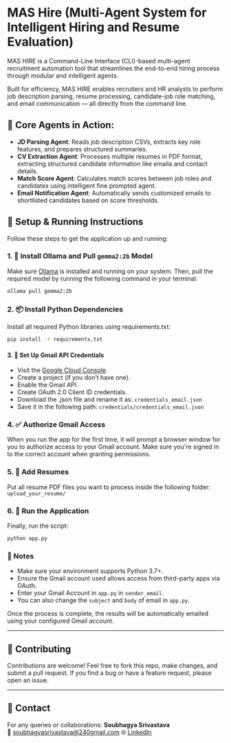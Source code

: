 # MAS Hire (Multi-Agent System for Intelligent Hiring and Resume Evaluation)

MAS HIRE is a Command-Line Interface (CLI)-based multi-agent recruitment automation tool that streamlines the end-to-end hiring process through modular and intelligent agents.

Built for efficiency, MAS HIRE enables recruiters and HR analysts to perform job description parsing, resume processing, candidate-job role matching, and email communication — all directly from the command line.

## 🧩 Core Agents in Action:
- **JD Parsing Agent**: Reads job description CSVs, extracts key role features, and prepares structured summaries.
- **CV Extraction Agent**: Processes multiple resumes in PDF format, extracting structured candidate information like emaila and contact details.
- **Match Score Agent**: Calculates match scores between job roles and candidates using intelligent fine prompted agent.
- **Email Notification Agent**: Automatically sends customized emails to shortlisted candidates based on score thresholds.

## 🚀 Setup & Running Instructions
Follow these steps to get the application up and running:

### 1. 🔧 Install Ollama and Pull `gemma2:2b` Model
Make sure [Ollama](https://ollama.com/) is installed and running on your system.
Then, pull the required model by running the following command in your terminal:
```bash
ollama pull gemma2:2b
```

### 2. 📦 Install Python Dependencies
Install all required Python libraries using requirements.txt:
```bash
pip install -r requirements.txt
```

#### 3. 🔐 Set Up Gmail API Credentials
- Visit the [Google Cloud Console](https://console.cloud.google.com/apis/credentials).
- Create a project (if you don’t have one).
- Enable the Gmail API.
- Create OAuth 2.0 Client ID credentials.
- Download the .json file and rename it as: `credentials_email.json`
- Save it in the following path: `credentials/credentials_email.json`

### 4. ✅ Authorize Gmail Access
When you run the app for the first time, it will prompt a browser window for you to authorize access to your Gmail account.
Make sure you're signed in to the correct account when granting permissions.

### 5. 📄 Add Resumes
Put all resume PDF files you want to process inside the following folder: `upload_your_resume/`

### 6. 🧠 Run the Application
Finally, run the script:
```bash
python app.py
```

### 📝 Notes
- Make sure your environment supports Python 3.7+.
- Ensure the Gmail account used allows access from third-party apps via OAuth.
- Enter your Gmail Account in `app.py` in `sender_email`.
- You can also change the `subject` and `body` of email in `app.py`.

Once the process is complete, the results will be automatically emailed using your configured Gmail account.

---

## 🤝 Contributing

Contributions are welcome! Feel free to fork this repo, make changes, and submit a pull request. If you find a bug or have a feature request, please open an issue.

---

## 📧 Contact
For any queries or collaborations:
**Soubhagya Srivastava**  
📧 soubhagyasrivastava@240gmail.com 
🌐 [LinkedIn](https://www.linkedin.com/in/soubhagya-srivastava-611408267/)

